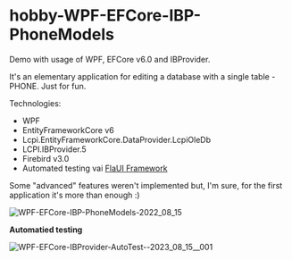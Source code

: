 # hobby-WPF-EFCore-IBP-PhoneModels
Demo with usage of WPF, EFCore v6.0 and IBProvider.

It's an elementary application for editing a database with a single table - PHONE. Just for fun.

Technologies:
 - WPF
 - EntityFrameworkCore v6
 - Lcpi.EntityFrameworkCore.DataProvider.LcpiOleDb
 - LCPI.IBProvider.5
 - Firebird v3.0
 - Automated testing vai [FlaUI Framework](https://github.com/FlaUI/FlaUI)

Some "advanced" features weren't implemented but, I'm sure, for the first application it's more than enough :)

![WPF-EFCore-IBP-PhoneModels-2022_08_15](https://user-images.githubusercontent.com/4594554/184627426-d55de0c6-3e79-4998-b804-2156a6639016.gif)

**Automatied testing**

![WPF-EFCore-IBProvider-AutoTest--2023_08_15__001](https://github.com/dmitry-lipetsk/hobby-WPF-EFCore-IBP-PhoneModels/assets/4594554/8063cd78-c272-464c-ad09-cde3e33546cf)
